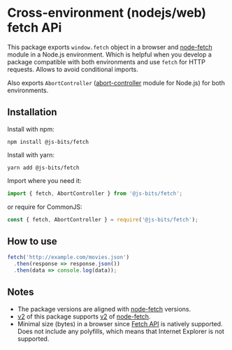 # Cross-environment (nodejs/web) fetch APi

This package exports `window.fetch` object in a browser and [node-fetch](https://www.npmjs.com/package/node-fetch) module in a Node.js environment. Which is helpful when you develop a package compatible with both environments and use `fetch` for HTTP requests. Allows to avoid conditional imports.

Also exports `AbortController` ([abort-controller](https://www.npmjs.com/package/abort-controller) module for Node.js) for both environments.

## Installation

Install with npm:

```
npm install @js-bits/fetch
```

Install with yarn:

```
yarn add @js-bits/fetch
```

Import where you need it:

```javascript
import { fetch, AbortController } from '@js-bits/fetch';
```

or require for CommonJS:

```javascript
const { fetch, AbortController } = require('@js-bits/fetch');
```

## How to use

```javascript
fetch('http://example.com/movies.json')
  .then(response => response.json())
  .then(data => console.log(data));
```

## Notes

- The package versions are aligned with [node-fetch](https://www.npmjs.com/package/node-fetch) versions.
- [v2](https://www.npmjs.com/package/@js-bits/fetch/v/2.0.0) of this package supports [v2](https://github.com/node-fetch/node-fetch/tree/2.x#readme) of [node-fetch](https://www.npmjs.com/package/node-fetch).
- Minimal size (bytes) in a browser since [Fetch API](https://developer.mozilla.org/en-US/docs/Web/API/Fetch_API) is natively supported. Does not include any polyfills, which means that Internet Explorer is not supported.
